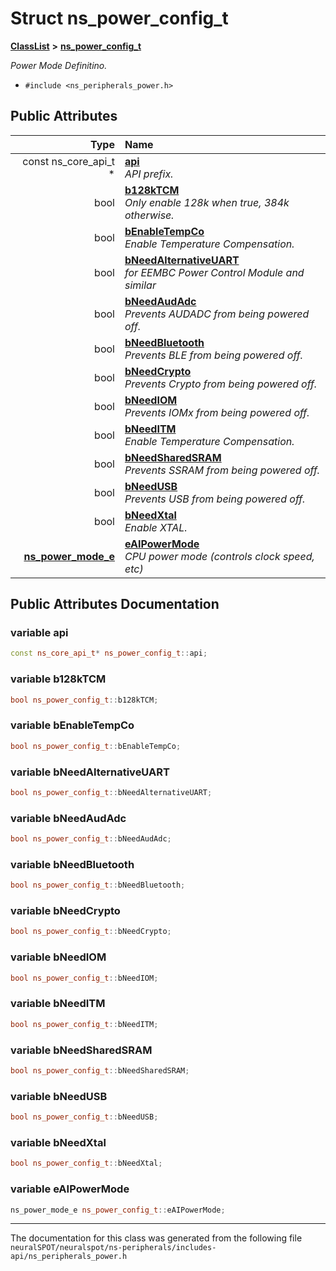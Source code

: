 

# Struct ns\_power\_config\_t



[**ClassList**](annotated.md) **>** [**ns\_power\_config\_t**](structns__power__config__t.md)



_Power Mode Definitino._ 

* `#include <ns_peripherals_power.h>`





















## Public Attributes

| Type | Name |
| ---: | :--- |
|  const ns\_core\_api\_t \* | [**api**](#variable-api)  <br>_API prefix._  |
|  bool | [**b128kTCM**](#variable-b128ktcm)  <br>_Only enable 128k when true, 384k otherwise._  |
|  bool | [**bEnableTempCo**](#variable-benabletempco)  <br>_Enable Temperature Compensation._  |
|  bool | [**bNeedAlternativeUART**](#variable-bneedalternativeuart)  <br>_for EEMBC Power Control Module and similar_  |
|  bool | [**bNeedAudAdc**](#variable-bneedaudadc)  <br>_Prevents AUDADC from being powered off._  |
|  bool | [**bNeedBluetooth**](#variable-bneedbluetooth)  <br>_Prevents BLE from being powered off._  |
|  bool | [**bNeedCrypto**](#variable-bneedcrypto)  <br>_Prevents Crypto from being powered off._  |
|  bool | [**bNeedIOM**](#variable-bneediom)  <br>_Prevents IOMx from being powered off._  |
|  bool | [**bNeedITM**](#variable-bneeditm)  <br>_Enable Temperature Compensation._  |
|  bool | [**bNeedSharedSRAM**](#variable-bneedsharedsram)  <br>_Prevents SSRAM from being powered off._  |
|  bool | [**bNeedUSB**](#variable-bneedusb)  <br>_Prevents USB from being powered off._  |
|  bool | [**bNeedXtal**](#variable-bneedxtal)  <br>_Enable XTAL._  |
|  [**ns\_power\_mode\_e**](ns__peripherals__power_8h.md#enum-ns_power_mode_e) | [**eAIPowerMode**](#variable-eaipowermode)  <br>_CPU power mode (controls clock speed, etc)_  |












































## Public Attributes Documentation




### variable api 

```C++
const ns_core_api_t* ns_power_config_t::api;
```






### variable b128kTCM 

```C++
bool ns_power_config_t::b128kTCM;
```






### variable bEnableTempCo 

```C++
bool ns_power_config_t::bEnableTempCo;
```






### variable bNeedAlternativeUART 

```C++
bool ns_power_config_t::bNeedAlternativeUART;
```






### variable bNeedAudAdc 

```C++
bool ns_power_config_t::bNeedAudAdc;
```






### variable bNeedBluetooth 

```C++
bool ns_power_config_t::bNeedBluetooth;
```






### variable bNeedCrypto 

```C++
bool ns_power_config_t::bNeedCrypto;
```






### variable bNeedIOM 

```C++
bool ns_power_config_t::bNeedIOM;
```






### variable bNeedITM 

```C++
bool ns_power_config_t::bNeedITM;
```






### variable bNeedSharedSRAM 

```C++
bool ns_power_config_t::bNeedSharedSRAM;
```






### variable bNeedUSB 

```C++
bool ns_power_config_t::bNeedUSB;
```






### variable bNeedXtal 

```C++
bool ns_power_config_t::bNeedXtal;
```






### variable eAIPowerMode 

```C++
ns_power_mode_e ns_power_config_t::eAIPowerMode;
```




------------------------------
The documentation for this class was generated from the following file `neuralSPOT/neuralspot/ns-peripherals/includes-api/ns_peripherals_power.h`

